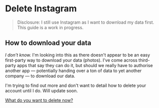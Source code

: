 # Delete Instagram

> Disclosure: I still use Instagram as I want to download my data first. This guide is a work in progress.

<!-- [Skip to navigation](#nav)

<hr> -->

## How to download your data

*I don't know.* I'm looking into this as there doesn't appear to be an easy first-party way to download your data (photos). I've come across third-party apps that say they can do it, but should we really have to authorise another app — potentially handing over a ton of data to yet another company — to download our data.

I'm trying to find out more and don't want to detail how to delete your account until I do. Will update soon.

[What do you want to delete now?](#nav)
